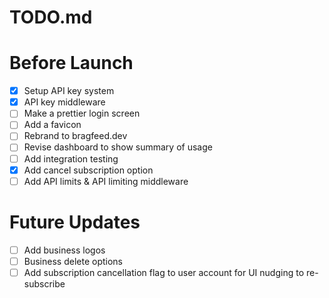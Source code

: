 # TODO.md

# Before Launch
- [x] Setup API key system
- [x] API key middleware
- [ ] Make a prettier login screen
- [ ] Add a favicon
- [ ] Rebrand to bragfeed.dev
- [ ] Revise dashboard to show summary of usage
- [ ] Add integration testing
- [x] Add cancel subscription option
- [ ] Add API limits & API limiting middleware

# Future Updates
- [ ] Add business logos
- [ ] Business delete options
- [ ] Add subscription cancellation flag to user account for UI nudging to re-subscribe